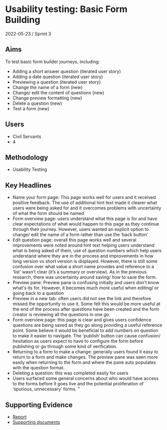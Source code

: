 # Usability testing: Basic Form Building

2022-05-23 / Sprint 3

## Aims
To test basic form builder journeys, including:
- Adding a short answer question (iterated user story)
- Adding a date question (iterated user story)
- Previewing a question (iterated user story)
- Change the name of a form (new)
- Change/ edit the content of questions (new)
- Change preview formatting (new)
- Delete a question (new) 
- Test a form (new)

## Users
- Civil Servants
- 4

## Methodology
- Usability Testing

## Key Headlines

- Name your form page: This page works well for users and it received positive feedback. The use of additional hint text made it clearer what users were being asked for and it overcomes problems with uncertainty of what the form should be named
- Form overview page: users understand what this page is for and have clear expectations of what would happen to this page as they continue through their journey. However, users wanted an explicit option to change/ edit the name of a form rather than use the ‘back button’
- Edit question page: overall this page works well and several improvements were noted around hint text helping users understand what is being asked of them, use of question numbers which help users understand where they are in the process and improvements in how long version vs short version is displayed. However, there is still some confusion over what value a short name provides and reference to a ‘list’ wasn’t clear (it’s a summary or overview). As in the previous research, there was uncertainty around saving/ how to save the form.
- Preview pane: Preview pane is confusing initially and users don't know what's its for. However, it becomes much more useful when editing/ or going back to a question
- Preview in a new tab: often users did not see the link and therefore missed the opportunity to use it. Some felt this would be more useful at the end of the process after questions have been created and the form creator is reviewing all the questions in one go.   
- Form overview page: this page is clear and gives users confidence questions are being saved as they go along providing a useful reference point. Some believe it would be beneficial to add numbers on question to make it easier to navigate. The ‘publish’ button can cause confusion/ hesitation as users expect to have to configure the form before publishing or go through some kind of verification.
- Returning to a form to make a change: generally users found it easy to return to a form and make changes. The preview pane was seen more easily when returning to the form and where the pane auto populates with the question format.
- Deleting a question: this was completed easily for users
- Users surfaced some general concerns about who would have access to the forms before it goes live and the potential proliferation of ‘spurious, unnecessary’ forms. "

## Supporting Evidence
- [Report](https://app.mural.co/t/gaap0347/m/gaap0347/1652262618825/de85a467bad90d061809431a9fa8007393135c43?sender=uac1457e37aa6525eed627424)
- [Supporting documents](https://drive.google.com/drive/folders/1MPJfSawYot_Xi4nWVavaR637bSP21kCo)
